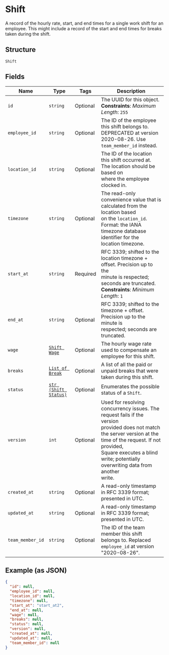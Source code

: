 
# Shift

A record of the hourly rate, start, and end times for a single work shift
for an employee. This might include a record of the start and end times for breaks
taken during the shift.

## Structure

`Shift`

## Fields

| Name | Type | Tags | Description |
|  --- | --- | --- | --- |
| `id` | `string` | Optional | The UUID for this object.<br>**Constraints**: *Maximum Length*: `255` |
| `employee_id` | `string` | Optional | The ID of the employee this shift belongs to. DEPRECATED at version 2020-08-26. Use `team_member_id` instead. |
| `location_id` | `string` | Optional | The ID of the location this shift occurred at. The location should be based on<br>where the employee clocked in. |
| `timezone` | `string` | Optional | The read-only convenience value that is calculated from the location based<br>on the `location_id`. Format: the IANA timezone database identifier for the<br>location timezone. |
| `start_at` | `string` | Required | RFC 3339; shifted to the location timezone + offset. Precision up to the<br>minute is respected; seconds are truncated.<br>**Constraints**: *Minimum Length*: `1` |
| `end_at` | `string` | Optional | RFC 3339; shifted to the timezone + offset. Precision up to the minute is<br>respected; seconds are truncated. |
| `wage` | [`Shift Wage`](../../doc/models/shift-wage.md) | Optional | The hourly wage rate used to compensate an employee for this shift. |
| `breaks` | [`List of Break`](../../doc/models/break.md) | Optional | A list of all the paid or unpaid breaks that were taken during this shift. |
| `status` | [`str (Shift Status)`](../../doc/models/shift-status.md) | Optional | Enumerates the possible status of a `Shift`. |
| `version` | `int` | Optional | Used for resolving concurrency issues. The request fails if the version<br>provided does not match the server version at the time of the request. If not provided,<br>Square executes a blind write; potentially overwriting data from another<br>write. |
| `created_at` | `string` | Optional | A read-only timestamp in RFC 3339 format; presented in UTC. |
| `updated_at` | `string` | Optional | A read-only timestamp in RFC 3339 format; presented in UTC. |
| `team_member_id` | `string` | Optional | The ID of the team member this shift belongs to. Replaced `employee_id` at version "2020-08-26". |

## Example (as JSON)

```json
{
  "id": null,
  "employee_id": null,
  "location_id": null,
  "timezone": null,
  "start_at": "start_at2",
  "end_at": null,
  "wage": null,
  "breaks": null,
  "status": null,
  "version": null,
  "created_at": null,
  "updated_at": null,
  "team_member_id": null
}
```

